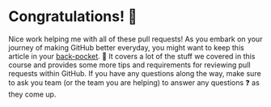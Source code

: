 # Congratulations! :tada:

Nice work helping me with all of these pull requests! As you embark on your journey of making GitHub better everyday, you might want to keep this article in your [back-pocket](https://githubber.com/article/crafts/engineering/how-to-review-a-pull-request#approving-a-pull-request). :jeans: It covers a lot of the stuff we covered in this course and provides some more tips and requirements for reviewing pull requests within GitHub. If you have any questions along the way, make sure to ask you team (or the team you are helping) to answer any questions :question: as they come up.
